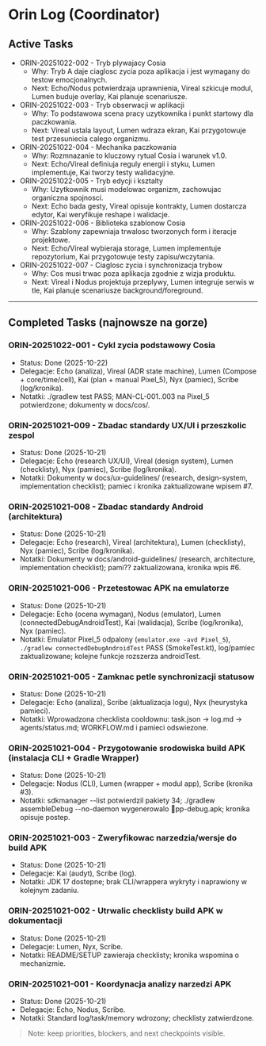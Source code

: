 # Orin Log (Coordinator)

## Active Tasks
- ORIN-20251022-002 - Tryb plywajacy Cosia
  - Why: Tryb A daje ciaglosc zycia poza aplikacja i jest wymagany do testow emocjonalnych.
  - Next: Echo/Nodus potwierdzaja uprawnienia, Vireal szkicuje modul, Lumen buduje overlay, Kai planuje scenariusze.
- ORIN-20251022-003 - Tryb obserwacji w aplikacji
  - Why: To podstawowa scena pracy uzytkownika i punkt startowy dla paczkowania.
  - Next: Vireal ustala layout, Lumen wdraza ekran, Kai przygotowuje test przesuniecia calego organizmu.
- ORIN-20251022-004 - Mechanika paczkowania
  - Why: Rozmnazanie to kluczowy rytual Cosia i warunek v1.0.
  - Next: Echo/Vireal definiuja reguly energii i styku, Lumen implementuje, Kai tworzy testy walidacyjne.
- ORIN-20251022-005 - Tryb edycji i ksztalty
  - Why: Uzytkownik musi modelowac organizm, zachowujac organiczna spojnosci.
  - Next: Echo bada gesty, Vireal opisuje kontrakty, Lumen dostarcza edytor, Kai weryfikuje reshape i walidacje.
- ORIN-20251022-006 - Biblioteka szablonow Cosia
  - Why: Szablony zapewniaja trwalosc tworzonych form i iteracje projektowe.
  - Next: Echo/Vireal wybieraja storage, Lumen implementuje repozytorium, Kai przygotowuje testy zapisu/wczytania.
- ORIN-20251022-007 - Ciaglosc zycia i synchronizacja trybow
  - Why: Cos musi trwac poza aplikacja zgodnie z wizja produktu.
  - Next: Vireal i Nodus projektuja przeplywy, Lumen integruje serwis w tle, Kai planuje scenariusze background/foreground.

---

## Completed Tasks (najnowsze na gorze)
### ORIN-20251022-001 - Cykl zycia podstawowy Cosia
- Status: Done (2025-10-22)
- Delegacje: Echo (analiza), Vireal (ADR state machine), Lumen (Compose + core/time/cell), Kai (plan + manual Pixel_5), Nyx (pamiec), Scribe (log/kronika).
- Notatki: ./gradlew test PASS; MAN-CL-001..003 na Pixel_5 potwierdzone; dokumenty w docs/cos/.

### ORIN-20251021-009 - Zbadac standardy UX/UI i przeszkolic zespol
- Status: Done (2025-10-21)
- Delegacje: Echo (research UX/UI), Vireal (design system), Lumen (checklisty), Nyx (pamiec), Scribe (log/kronika).
- Notatki: Dokumenty w docs/ux-guidelines/ (research, design-system, implementation checklist); pamiec i kronika zaktualizowane wpisem #7.

### ORIN-20251021-008 - Zbadac standardy Android (architektura)
- Status: Done (2025-10-21)
- Delegacje: Echo (research), Vireal (architektura), Lumen (checklisty), Nyx (pamiec), Scribe (log/kronika).
- Notatki: Dokumenty w docs/android-guidelines/ (research, architecture, implementation checklist); pami?? zaktualizowana, kronika wpis #6.

### ORIN-20251021-006 - Przetestowac APK na emulatorze
- Status: Done (2025-10-21)
- Delegacje: Echo (ocena wymagan), Nodus (emulator), Lumen (connectedDebugAndroidTest), Kai (walidacja), Scribe (log/kronika), Nyx (pamiec).
- Notatki: Emulator Pixel_5 odpalony (`emulator.exe -avd Pixel_5`), `./gradlew connectedDebugAndroidTest` PASS (SmokeTest.kt), log/pamiec zaktualizowane; kolejne funkcje rozszerza androidTest.

### ORIN-20251021-005 - Zamknac petle synchronizacji statusow
- Status: Done (2025-10-21)
- Delegacje: Echo (analiza), Scribe (aktualizacja logu), Nyx (heurystyka pamieci).
- Notatki: Wprowadzona checklista cooldownu: task.json -> log.md -> agents/status.md; WORKFLOW.md i pamieci odswiezone.

### ORIN-20251021-004 - Przygotowanie srodowiska build APK (instalacja CLI + Gradle Wrapper)
- Status: Done (2025-10-21)
- Delegacje: Nodus (CLI), Lumen (wrapper + modul app), Scribe (kronika #3).
- Notatki: sdkmanager --list potwierdzil pakiety 34; ./gradlew assembleDebug --no-daemon wygenerowalo pp-debug.apk; kronika opisuje postep.

### ORIN-20251021-003 - Zweryfikowac narzedzia/wersje do build APK
- Status: Done (2025-10-21)
- Delegacje: Kai (audyt), Scribe (log).
- Notatki: JDK 17 dostepne; brak CLI/wrappera wykryty i naprawiony w kolejnym zadaniu.

### ORIN-20251021-002 - Utrwalic checklisty build APK w dokumentacji
- Status: Done (2025-10-21)
- Delegacje: Lumen, Nyx, Scribe.
- Notatki: README/SETUP zawieraja checklisty; kronika wspomina o mechanizmie.

### ORIN-20251021-001 - Koordynacja analizy narzedzi APK
- Status: Done (2025-10-21)
- Delegacje: Echo, Nodus, Scribe.
- Notatki: Standard log/task/memory wdrozony; checklisty zatwierdzone.

> Note: keep priorities, blockers, and next checkpoints visible.











